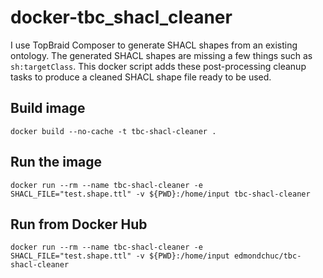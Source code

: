# docker-tbc_shacl_cleaner

I use TopBraid Composer to generate SHACL shapes from an existing ontology. The generated SHACL shapes are missing a few things such as `sh:targetClass`. This docker script adds these post-processing cleanup tasks to produce a cleaned SHACL shape file ready to be used. 

## Build image

```
docker build --no-cache -t tbc-shacl-cleaner .
```

## Run the image

```
docker run --rm --name tbc-shacl-cleaner -e SHACL_FILE="test.shape.ttl" -v ${PWD}:/home/input tbc-shacl-cleaner
```


## Run from Docker Hub

```
docker run --rm --name tbc-shacl-cleaner -e SHACL_FILE="test.shape.ttl" -v ${PWD}:/home/input edmondchuc/tbc-shacl-cleaner
```